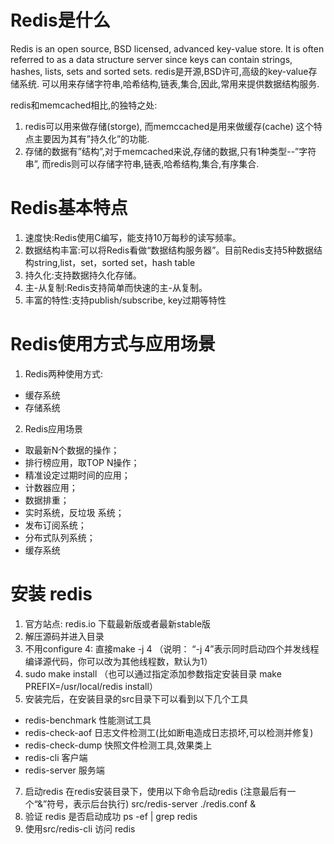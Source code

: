 # Redis是什么
Redis is an open source, BSD licensed, advanced key-value store. It is often referred to as a data structure server since keys can contain strings, hashes, lists, sets and sorted sets.
redis是开源,BSD许可,高级的key-value存储系统. 
可以用来存储字符串,哈希结构,链表,集合,因此,常用来提供数据结构服务.

redis和memcached相比,的独特之处:
1. redis可以用来做存储(storge), 而memccached是用来做缓存(cache)
  这个特点主要因为其有”持久化”的功能.
2. 存储的数据有”结构”,对于memcached来说,存储的数据,只有1种类型--”字符串”,
  而redis则可以存储字符串,链表,哈希结构,集合,有序集合.

# Redis基本特点
1. 速度快:Redis使用C编写，能支持10万每秒的读写频率。
2. 数据结构丰富:可以将Redis看做“数据结构服务器”。目前Redis支持5种数据结构string,list，set，sorted set，hash table
3. 持久化:支持数据持久化存储。
4. 主-从复制:Redis支持简单而快速的主-从复制。
5. 丰富的特性:支持publish/subscribe, key过期等特性

# Redis使用方式与应用场景
1. Redis两种使用方式:
- 缓存系统
- 存储系统
2. Redis应用场景
- 取最新N个数据的操作；
- 排行榜应用，取TOP N操作；
- 精准设定过期时间的应用；
- 计数器应用；
- 数据排重；
- 实时系统，反垃圾
系统；
- 发布订阅系统；
- 分布式队列系统；
- 缓存系统

# 安装 redis
1. 官方站点: redis.io 下载最新版或者最新stable版
2. 解压源码并进入目录
3. 不用configure
4: 直接make -j 4 （说明： “-j 4”表示同时启动四个并发线程编译源代码，你可以改为其他线程数，默认为1）
5. sudo make install 
（也可以通过指定添加参数指定安装目录 make PREFIX=/usr/local/redis  install）
6. 安装完后，在安装目录的src目录下可以看到以下几个工具
- redis-benchmark  性能测试工具
- redis-check-aof  日志文件检测工(比如断电造成日志损坏,可以检测并修复)
- redis-check-dump  快照文件检测工具,效果类上
- redis-cli  客户端
- redis-server 服务端
7. 启动redis
在redis安装目录下，使用以下命令启动redis (注意最后有一个“&”符号，表示后台执行)
  src/redis-server ./redis.conf &
8. 验证 redis 是否启动成功
 ps -ef | grep redis
9. 使用src/redis-cli 访问 redis



